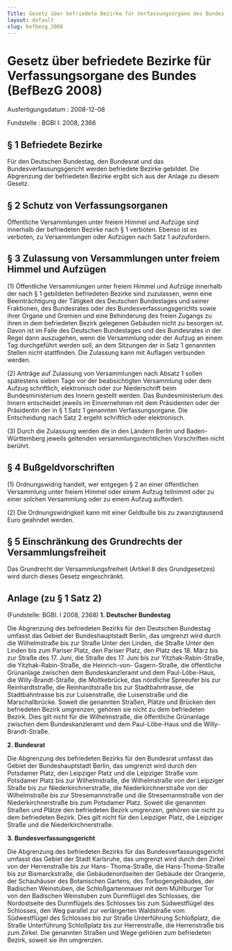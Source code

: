```yaml
---
Title: Gesetz über befriedete Bezirke für Verfassungsorgane des Bundes
layout: default
slug: befbezg_2008
---
```


# Gesetz über befriedete Bezirke für Verfassungsorgane des Bundes (BefBezG 2008)

Ausfertigungsdatum
:   2008-12-08

Fundstelle
:   BGBl I: 2008, 2366


## § 1 Befriedete Bezirke

Für den Deutschen Bundestag, den Bundesrat und das
Bundesverfassungsgericht werden befriedete Bezirke gebildet. Die
Abgrenzung der befriedeten Bezirke ergibt sich aus der Anlage zu
diesem Gesetz.


## § 2 Schutz von Verfassungsorganen

Öffentliche Versammlungen unter freiem Himmel und Aufzüge sind
innerhalb der befriedeten Bezirke nach § 1 verboten. Ebenso ist es
verboten, zu Versammlungen oder Aufzügen nach Satz 1 aufzufordern.


## § 3 Zulassung von Versammlungen unter freiem Himmel und Aufzügen

(1) Öffentliche Versammlungen unter freiem Himmel und Aufzüge
innerhalb der nach § 1 gebildeten befriedeten Bezirke sind zuzulassen,
wenn eine Beeinträchtigung der Tätigkeit des Deutschen Bundestages und
seiner Fraktionen, des Bundesrates oder des Bundesverfassungsgerichts
sowie ihrer Organe und Gremien und eine Behinderung des freien Zugangs
zu ihren in dem befriedeten Bezirk gelegenen Gebäuden nicht zu
besorgen ist. Davon ist im Falle des Deutschen Bundestages und des
Bundesrates in der Regel dann auszugehen, wenn die Versammlung oder
der Aufzug an einem Tag durchgeführt werden soll, an dem Sitzungen der
in Satz 1 genannten Stellen nicht stattfinden. Die Zulassung kann mit
Auflagen verbunden werden.

(2) Anträge auf Zulassung von Versammlungen nach Absatz 1 sollen
spätestens sieben Tage vor der beabsichtigten Versammlung oder dem
Aufzug schriftlich, elektronisch oder zur Niederschrift beim
Bundesministerium des Innern gestellt werden. Das Bundesministerium
des Innern entscheidet jeweils im Einvernehmen mit dem Präsidenten
oder der Präsidentin der in § 1 Satz 1 genannten Verfassungsorgane.
Die Entscheidung nach Satz 2 ergeht schriftlich oder elektronisch.

(3) Durch die Zulassung werden die in den Ländern Berlin und Baden-
Württemberg jeweils geltenden versammlungsrechtlichen Vorschriften
nicht berührt.


## § 4 Bußgeldvorschriften

(1) Ordnungswidrig handelt, wer entgegen § 2 an einer öffentlichen
Versammlung unter freiem Himmel oder einem Aufzug teilnimmt oder zu
einer solchen Versammlung oder zu einem Aufzug auffordert.

(2) Die Ordnungswidrigkeit kann mit einer Geldbuße bis zu
zwanzigtausend Euro geahndet werden.


## § 5 Einschränkung des Grundrechts der Versammlungsfreiheit

Das Grundrecht der Versammlungsfreiheit (Artikel 8 des Grundgesetzes)
wird durch dieses Gesetz eingeschränkt.


## Anlage (zu § 1 Satz 2)

(Fundstelle: BGBl. I 2008, 2368)
**1. Deutscher Bundestag**

Die Abgrenzung des befriedeten Bezirks für den Deutschen Bundestag
umfasst das Gebiet der Bundeshauptstadt Berlin, das umgrenzt wird
durch die Wilhelmstraße bis zur Straße Unter den Linden, die Straße
Unter den Linden bis zum Pariser Platz, den Pariser Platz, den Platz
des 18. März bis zur Straße des 17. Juni, die Straße des 17. Juni bis
zur Yitzhak-Rabin-Straße, die Yitzhak-Rabin-Straße, die Heinrich-von-
Gagern-Straße, die öffentliche Grünanlage zwischen dem
Bundeskanzleramt und dem Paul-Löbe-Haus, die Willy-Brandt-Straße, die
Moltkebrücke, das nördliche Spreeufer bis zur Reinhardtstraße, die
Reinhardtstraße bis zur Stadtbahntrasse, die Stadtbahntrasse bis zur
Luisenstraße, die Luisenstraße und die Marschallbrücke. Soweit die
genannten Straßen, Plätze und Brücken den befriedeten Bezirk
umgrenzen, gehören sie nicht zu dem befriedeten Bezirk. Dies gilt
nicht für die Wilhelmstraße, die öffentliche Grünanlage zwischen dem
Bundeskanzleramt und dem Paul-Löbe-Haus und die Willy-Brandt-Straße.

**2. Bundesrat**

Die Abgrenzung des befriedeten Bezirks für den Bundesrat umfasst das
Gebiet der Bundeshauptstadt Berlin, das umgrenzt wird durch den
Potsdamer Platz, den Leipziger Platz und die Leipziger Straße vom
Potsdamer Platz bis zur Wilhelmstraße, die Wilhelmstraße von der
Leipziger Straße bis zur Niederkirchnerstraße, die
Niederkirchnerstraße von der Wilhelmstraße bis zur Stresemannstraße
und die Stresemannstraße von der Niederkirchnerstraße bis zum
Potsdamer Platz. Soweit die genannten Straßen und Plätze den
befriedeten Bezirk umgrenzen, gehören sie nicht zu dem befriedeten
Bezirk. Dies gilt nicht für den Leipziger Platz, die Leipziger Straße
und die Niederkirchnerstraße.

**3. Bundesverfassungsgericht**

Die Abgrenzung des befriedeten Bezirks für das
Bundesverfassungsgericht umfasst das Gebiet der Stadt Karlsruhe, das
umgrenzt wird durch den Zirkel von der Herrenstraße bis zur Hans-
Thoma-Straße, die Hans-Thoma-Straße bis zur Bismarckstraße, die
Gebäudenordseiten der Gebäude der Orangerie, der Schauhäuser des
Botanischen Gartens, des Torbogengebäudes, der Badischen Weinstuben,
die Schloßgartenmauer mit dem Mühlburger Tor von den Badischen
Weinstuben zum Durmflügel des Schlosses, die Nordostseite des
Durmflügels des Schlosses bis zum Südwestflügel des Schlosses, den Weg
parallel zur verlängerten Waldstraße vom Südwestflügel des Schlosses
bis zur Straße Unterführung Schloßplatz, die Straße Unterführung
Schloßplatz bis zur Herrenstraße, die Herrenstraße bis zum Zirkel. Die
genannten Straßen und Wege gehören zum befriedeten Bezirk, soweit sie
ihn umgrenzen.

